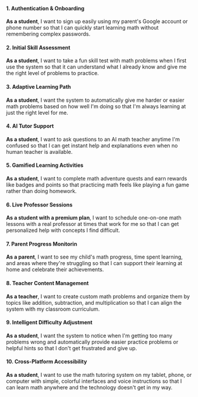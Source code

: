 
#### 1. Authentication & Onboarding
**As a student**, I want to sign up easily using my parent's Google account or phone number so that I can quickly start learning math without remembering complex passwords.

#### 2. Initial Skill Assessment
**As a student**, I want to take a fun skill test with math problems when I first use the system so that it can understand what I already know and give me the right level of problems to practice.

#### 3. Adaptive Learning Path
**As a student**, I want the system to automatically give me harder or easier math problems based on how well I'm doing so that I'm always learning at just the right level for me.

#### 4. AI Tutor Support
**As a student**, I want to ask questions to an AI math teacher anytime I'm confused so that I can get instant help and explanations even when no human teacher is available.

#### 5. Gamified Learning Activities
**As a student**, I want to complete math adventure quests and earn rewards like badges and points so that practicing math feels like playing a fun game rather than doing homework.

#### 6. Live Professor Sessions
**As a student with a premium plan**, I want to schedule one-on-one math lessons with a real professor at times that work for me so that I can get personalized help with concepts I find difficult.

#### 7. Parent Progress Monitorin
**As a parent**, I want to see my child's math progress, time spent learning, and areas where they're struggling so that I can support their learning at home and celebrate their achievements.

#### 8. Teacher Content Management
**As a teacher**, I want to create custom math problems and organize them by topics like addition, subtraction, and multiplication so that I can align the system with my classroom curriculum.

#### 9. Intelligent Difficulty Adjustment
**As a student**, I want the system to notice when I'm getting too many problems wrong and automatically provide easier practice problems or helpful hints so that I don't get frustrated and give up.

#### 10. Cross-Platform Accessibility
**As a student**, I want to use the math tutoring system on my tablet, phone, or computer with simple, colorful interfaces and voice instructions so that I can learn math anywhere and the technology doesn't get in my way.

